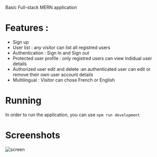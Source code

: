 Basic Full-stack MERN application

# Features :

- Sign up
- User list : any visitor can list all registred users
- Authentication : Sign In and Sign out
- Protected user profile : only registred users can view indidual user details
- Authorized user edit and delete :an authenticated user can edit or remove their own user account details
- Multilingual : Visitor can chose French or English

# Running

In order to run the application, you can use `npm run development`

# Screenshots

![screen](https://www7.0zz0.com/2020/08/06/01/321253079.png)
